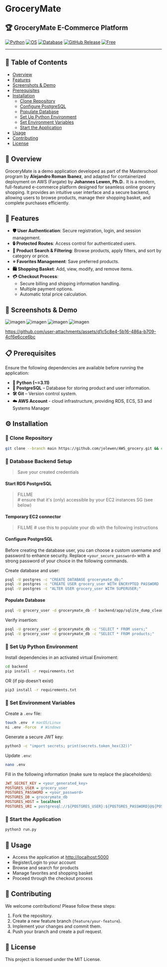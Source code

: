 # GroceryMate

## 🏆 GroceryMate E-Commerce Platform

[![Python](https://img.shields.io/badge/Languages-Python%2C%20JavaScript%2C%20Terraform-blue)](https://www.python.org/)
[![OS](https://img.shields.io/badge/OS-Linux%2C%20Windows%2C%20macOS-green)](https://www.kernel.org/)
[![Database](https://img.shields.io/badge/Database-PostgreSQL-336791)](https://www.postgresql.org/)
[![GitHub Release](https://img.shields.io/github/v/release/AlejandroRomanIbanez/AWS_grocery)](https://github.com/AlejandroRomanIbanez/AWS_grocery/releases/tag/v2.0.0)
[![Free](https://img.shields.io/badge/Free_for_Non_Commercial_Use-brightgreen)](#-license)

---

## 📌 Table of Contents

- [Overview](#-overview)
- [Features](#-features)
- [Screenshots & Demo](#-screenshots--demo)
- [Prerequisites](#-prerequisites)
- [Installation](#-installation)
    - [Clone Repository](#-clone-repository)
    - [Configure PostgreSQL](#-configure-postgresql)
    - [Populate Database](#-populate-database)
    - [Set Up Python Environment](#-set-up-python-environment)
    - [Set Environment Variables](#-set-environment-variables)
    - [Start the Application](#-start-the-application)
- [Usage](#-usage)
- [Contributing](#-contributing)
- [License](#-license)

## 🚀 Overview

GroceryMate is a demo application developed as part of the Masterschool program 
by **Alejandro Roman Ibanez**, and adapted for containerized deployment on 
AWS (Fargate) by **Johannes Lewen, Ph.D.**. It is a modern, full-featured 
e-commerce platform designed for seamless online grocery shopping. It provides 
an intuitive user interface and a secure backend, allowing users to browse 
products, manage their shopping basket, and complete purchases efficiently.

## 🛒 Features

- **🛡️ User Authentication**: Secure registration, login, and session
  management.
- **🔒 Protected Routes**: Access control for authenticated users.
- **🔎 Product Search & Filtering**: Browse products, apply filters, and sort by
  category or price.
- **⭐ Favorites Management**: Save preferred products.
- **🛍️ Shopping Basket**: Add, view, modify, and remove items.
- **💳 Checkout Process**:
    - Secure billing and shipping information handling.
    - Multiple payment options.
    - Automatic total price calculation.

## 📸 Screenshots & Demo

![imagen](https://github.com/user-attachments/assets/ea039195-67a2-4bf2-9613-2ee1e666231a)
![imagen](https://github.com/user-attachments/assets/a87e5c50-5a9e-45b8-ad16-2dbff41acd00)
![imagen](https://github.com/user-attachments/assets/589aae62-67ef-4496-bd3b-772cd32ca386)
![imagen](https://github.com/user-attachments/assets/2772b85e-81f7-446a-9296-4fdc2b652cb7)

https://github.com/user-attachments/assets/d1c5c8e4-5b16-486a-b709-4cf6e6cce6bc

## 📋 Prerequisites

Ensure the following dependencies are available before running the application:

- **🐍 Python (~=3.11)**
- **🐘 PostgreSQL** – Database for storing product and user information.
- **🛠️ Git** – Version control system.
- **☁️ AWS Account** - cloud infrastructure, providing RDS, ECS, S3 and Systems Manager

## ⚙️ Installation

### 🔹 Clone Repository

```sh
git clone --branch main https://github.com/jolewen/AWS_grocery.git && cd AWS_grocery
```

### 🔹 Database Backend Setup
> Save your created credentials

#### Start RDS PostgreSQL
> FILLME \
> \# ensure that it's (only) accessible by your EC2 instances SG (see below)

#### Temporary EC2 connector
> FILLME 
> \# use this to populate your db with the following instructions
> 
 

#### Configure PostgreSQL

Before creating the database user, you can choose a custom username and password
to enhance security. Replace `<your_secure_password>` with a strong password of
your choice in the following commands.

Create database and user:

```sh
psql -U postgres -c "CREATE DATABASE grocerymate_db;"
psql -U postgres -c "CREATE USER grocery_user WITH ENCRYPTED PASSWORD '<your_secure_password>';"  # Replace <your_secure_password> with a strong password of your choice
psql -U postgres -c "ALTER USER grocery_user WITH SUPERUSER;"
```

#### Populate Database

```sh
psql -U grocery_user -d grocerymate_db -f backend/app/sqlite_dump_clean.sql
```

Verify insertion:

```sh
psql -U grocery_user -d grocerymate_db -c "SELECT * FROM users;"
psql -U grocery_user -d grocerymate_db -c "SELECT * FROM products;"
```

### 🔹 Set Up Python Environment

Install dependencies in an activated virtual Enviroment:

```sh
cd backend
pip install -r requirements.txt
```

OR (if pip doesn't exist)

```sh
pip3 install -r requirements.txt
```

### 🔹 Set Environment Variables

Create a `.env` file:

```sh
touch .env  # macOS/Linux
ni .env -Force  # Windows
```

Generate a secure JWT key:

```sh
python3 -c "import secrets; print(secrets.token_hex(32))"
```

Update `.env`:

```sh
nano .env
```

Fill in the following information (make sure to replace the placeholders):

```ini
JWT_SECRET_KEY = <your_generated_key>
POSTGRES_USER = grocery_user
POSTGRES_PASSWORD = <your_password>
POSTGRES_DB = grocerymate_db
POSTGRES_HOST = localhost
POSTGRES_URI = postgresql://${POSTGRES_USER}:${POSTGRES_PASSWORD}@${POSTGRES_HOST}:5432/${POSTGRES_DB}
```

### 🔹 Start the Application

```sh
python3 run.py
```

## 📖 Usage

- Access the application at [http://localhost:5000](http://localhost:5000)
- Register/Login to your account
- Browse and search for products
- Manage favorites and shopping basket
- Proceed through the checkout process

## 🤝 Contributing

We welcome contributions! Please follow these steps:

1. Fork the repository.
2. Create a new feature branch (`feature/your-feature`).
3. Implement your changes and commit them.
4. Push your branch and create a pull request.

## 📜 License

This project is licensed under the MIT License.




